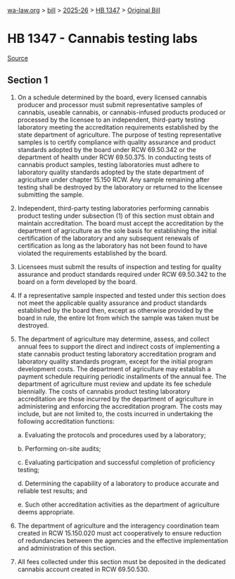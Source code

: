 [wa-law.org](/) > [bill](/bill/) > [2025-26](/bill/2025-26/) > [HB 1347](/bill/2025-26/hb/1347/) > [Original Bill](/bill/2025-26/hb/1347/1/)

# HB 1347 - Cannabis testing labs

[Source](http://lawfilesext.leg.wa.gov/biennium/2025-26/Pdf/Bills/House%20Bills/1347.pdf)

## Section 1
1. On a schedule determined by the board, every licensed cannabis producer and processor must submit representative samples of cannabis, useable cannabis, or cannabis-infused products produced or processed by the licensee to an independent, third-party testing laboratory meeting the accreditation requirements established by the state department of agriculture. The purpose of testing representative samples is to certify compliance with quality assurance and product standards adopted by the board under RCW 69.50.342 or the department of health under RCW 69.50.375. In conducting tests of cannabis product samples, testing laboratories must adhere to laboratory quality standards adopted by the state department of agriculture under chapter 15.150 RCW. Any sample remaining after testing shall be destroyed by the laboratory or returned to the licensee submitting the sample.

2. Independent, third-party testing laboratories performing cannabis product testing under subsection (1) of this section must obtain and maintain accreditation. The board must accept the accreditation by the department of agriculture as the sole basis for establishing the initial certification of the laboratory and any subsequent renewals of certification as long as the laboratory has not been found to have violated the requirements established by the board.

3. Licensees must submit the results of inspection and testing for quality assurance and product standards required under RCW 69.50.342 to the board on a form developed by the board.

4. If a representative sample inspected and tested under this section does not meet the applicable quality assurance and product standards established by the board then, except as otherwise provided by the board in rule, the entire lot from which the sample was taken must be destroyed.

5. The department of agriculture may determine, assess, and collect annual fees to support the direct and indirect costs of implementing a state cannabis product testing laboratory accreditation program and laboratory quality standards program, except for the initial program development costs. The department of agriculture may establish a payment schedule requiring periodic installments of the annual fee. The department of agriculture must review and update its fee schedule biennially. The costs of cannabis product testing laboratory accreditation are those incurred by the department of agriculture in administering and enforcing the accreditation program. The costs may include, but are not limited to, the costs incurred in undertaking the following accreditation functions:

    a. Evaluating the protocols and procedures used by a laboratory;

    b. Performing on-site audits;

    c. Evaluating participation and successful completion of proficiency testing;

    d. Determining the capability of a laboratory to produce accurate and reliable test results; and

    e. Such other accreditation activities as the department of agriculture deems appropriate.

6. The department of agriculture and the interagency coordination team created in RCW 15.150.020 must act cooperatively to ensure reduction of redundancies between the agencies and the effective implementation and administration of this section.

7. All fees collected under this section must be deposited in the dedicated cannabis account created in RCW 69.50.530.
